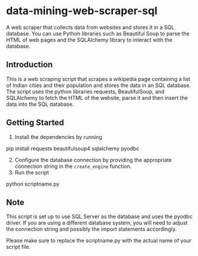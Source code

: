 # data-mining-web-scraper-sql
A web scraper that collects data from websites and stores it in a SQL database. You can use Python libraries such as Beautiful Soup to parse the HTML of web pages and the SQLAlchemy library to interact with the database.

## Introduction

This is a web scraping script that scrapes a wikipedia page containing a list of Indian cities and their population and stores the data in an SQL database. The script uses the python libraries requests, BeautifulSoup, and SQLAlchemy to fetch the HTML of the website, parse it and then insert the data into the SQL database.

## Getting Started

1. Install the dependencies by running 

pip install requests beautifulsoup4 sqlalchemy pyodbc

2. Configure the database connection  by providing the appropriate connection string in the `create_engine` function.
3. Run the script 

python scriptname.py
## Note

This script is set up to use SQL Server as the database and uses the pyodbc driver. If you are using a different database system, you will need to adjust the connection string and possibly the import statements accordingly.

Please make sure to replace the scriptname.py with the actual name of your script file.

